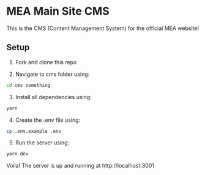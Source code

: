 # MEA Main Site CMS

This is the CMS (Content Management System) for the official MEA website!

## Setup

1. Fork and clone this repo

2. Navigate to cms folder using:

```bash
cd cms something
```

3. Install all dependencies using:

```bash
yarn
```

4. Create the .env file using:

```bash
cp .env.example .env
```

5. Run the server using:

```bash
yarn dev
```

Voila! The server is up and running at http://localhost:3001
